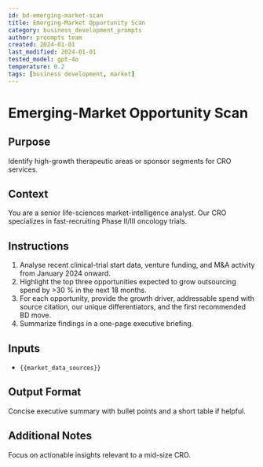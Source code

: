 ```yaml
---
id: bd-emerging-market-scan
title: Emerging-Market Opportunity Scan
category: business_development_prompts
author: proompts team
created: 2024-01-01
last_modified: 2024-01-01
tested_model: gpt-4o
temperature: 0.2
tags: [business development, market]
---
```


# Emerging-Market Opportunity Scan

## Purpose

Identify high-growth therapeutic areas or sponsor segments for CRO services.

## Context

You are a senior life-sciences market-intelligence analyst. Our CRO specializes in fast-recruiting Phase II/III oncology trials.

## Instructions

1. Analyse recent clinical-trial start data, venture funding, and M&A activity from January 2024 onward.
1. Highlight the top three opportunities expected to grow outsourcing spend by >30 % in the next 18 months.
1. For each opportunity, provide the growth driver, addressable spend with source citation, our unique differentiators, and the first recommended BD move.
1. Summarize findings in a one-page executive briefing.

## Inputs

- `{{market_data_sources}}`

## Output Format

Concise executive summary with bullet points and a short table if helpful.

## Additional Notes

Focus on actionable insights relevant to a mid-size CRO.
